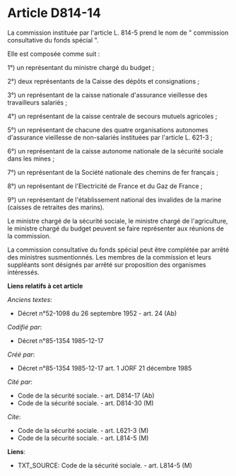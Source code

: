 # Article D814-14

La commission instituée par l'article L. 814-5 prend le nom de " commission consultative du fonds spécial ". 

Elle est composée comme suit : 

1°) un représentant du ministre chargé du budget ; 

2°) deux représentants de la Caisse des dépôts et consignations ; 

3°) un représentant de la caisse nationale d'assurance vieillesse des travailleurs salariés ; 

4°) un représentant de la caisse centrale de secours mutuels agricoles ; 

5°) un représentant de chacune des quatre organisations autonomes d'assurance vieillesse de non-salariés instituées par
l'article L. 621-3 ; 

6°) un représentant de la caisse autonome nationale de la sécurité sociale dans les mines ; 

7°) un représentant de la Société nationale des chemins de fer français ; 

8°) un représentant de l'Electricité de France et du Gaz de France ; 

9°) un représentant de l'établissement national des invalides de la marine (caisses de retraites des marins). 

Le ministre chargé de la sécurité sociale, le ministre chargé de l'agriculture, le ministre chargé du budget peuvent se faire
représenter aux réunions de la commission. 

La commission consultative du fonds spécial peut être complétée par arrêté des ministres susmentionnés. Les membres de la
commission et leurs suppléants sont désignés par arrêté sur proposition des organismes intéressés.

**Liens relatifs à cet article**

_Anciens textes_:

  - Décret n°52-1098 du 26 septembre 1952 - art. 24 (Ab)

_Codifié par_:

  - Décret n°85-1354 1985-12-17

_Créé par_:

  - Décret n°85-1354 1985-12-17 art. 1 JORF 21 décembre 1985

_Cité par_:

  - Code de la sécurité sociale. - art. D814-17 (Ab)
  - Code de la sécurité sociale. - art. D814-30 (M)

_Cite_:

  - Code de la sécurité sociale. - art. L621-3 (M)
  - Code de la sécurité sociale. - art. L814-5 (M)

**Liens**:

  - TXT_SOURCE: Code de la sécurité sociale. - art. L814-5 (M)
